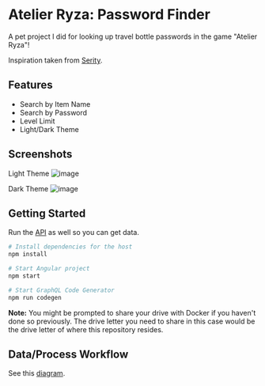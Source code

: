 # Atelier Ryza: Password Finder

A pet project I did for looking up travel bottle passwords in the game "Atelier Ryza"! 

Inspiration taken from [Serity](https://github.com/Serity/serity.github.io).

## Features

- Search by Item Name
- Search by Password
- Level Limit
- Light/Dark Theme

## Screenshots
Light Theme
![image](https://user-images.githubusercontent.com/6721822/68551064-e7699e00-0443-11ea-8bb4-a874ef235b16.png)

Dark Theme
![image](https://user-images.githubusercontent.com/6721822/68551057-dae54580-0443-11ea-9dd0-b48f61f24908.png)


## Getting Started

Run the [API](https://github.com/cerino-ligutom/atelier-ryza-api) as well so you can get data.

```bash
# Install dependencies for the host
npm install

# Start Angular project
npm start

# Start GraphQL Code Generator
npm run codegen
```

**Note:** You might be prompted to share your drive with Docker if you haven't done so previously. The drive letter you need to share in this case would be the drive letter of where this repository resides.

## Data/Process Workflow

See this [diagram](https://tinyurl.com/ryza-pw-finder-v1-0).
